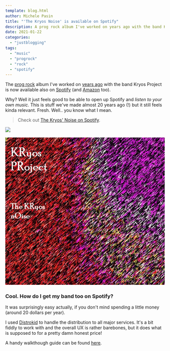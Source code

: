 ```yaml
---
template: blog.html
author: Michele Pasin
title: "'The Kryos Noise' is available on Spotify"
description: A prog rock album I've worked on years ago with the band Kryos Project is now available also on Spotify (and Amazon too)
date: 2021-01-22
categories: 
  - "justblogging"
tags: 
  - "music"
  - "progrock"
  - "rock"
  - "spotify"
---
```



The [prog rock](https://en.wikipedia.org/wiki/Progressive_rock) album I've worked on [years ago](http://www.michelepasin.org/sounds/?k=kryos) with the band Kryos Project is now available also on [Spotify](https://open.spotify.com/album/1uCLwvX24IFPp9g9SVoHqh) (and [Amazon](https://www.amazon.com/gp/product/B08SKXH1BW/?tag=distrokid06-20) too).

Why? Well it just feels good to be able to open up Spotify and _listen to your own music._ This is stuff we've made almost 20 years ago (!) but it still feels kinda relevant. Fresh. Well.. you know what I mean.

> Check out [The Kryos' Noise on Spotify](https://open.spotify.com/album/1uCLwvX24IFPp9g9SVoHqh).

[![](/img/Kryos-Noise-Cover.jpg)](https://distrokid.com/hyperfollow/kryosproject/the-kryos-noise)


![Screenshot](../../img/Kryos-Noise-Cover.jpg)

### Cool. How do I get my band too on Spotify? 

It was surprisingly easy actually, if you don't mind spending a little money (around 20 dollars per year).

I used [Distrokid](https://distrokid.com/) to handle the distribution to all major services. It's a bit fiddly to work with and the overall UX is rather barebones, but it does what is supposed to for a pretty damn honest price!

A handy walkthough guide can be found [here](https://www.yourlocalmusician.com/how-to-use-distrokid/).

